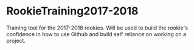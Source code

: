 # RookieTraining2017-2018
Training tool for the 2017-2018 rookies. 
Will be used to build the rookie's confidence in how to use Github and build self reliance on working on a project.
